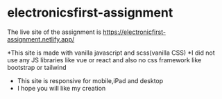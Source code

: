 # electronicsfirst-assignment
The live site of the assignment is https://electronicfirst-assignment.netlify.app/

*This site is made with vanilla javascript and scss(vanilla CSS)
*I did not use any JS libraries like vue or react and also no css framework like bootstrap or tailwind
* This site is responsive for mobile,iPad and desktop
* I hope you will like my creation

